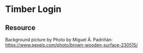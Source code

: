 # Timber Login

## Resource
Background picture by Photo by Miguel Á. Padriñán: https://www.pexels.com/photo/brown-wooden-surface-230515/